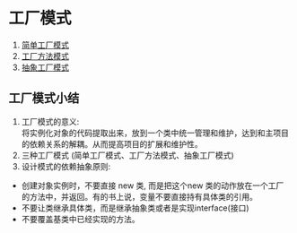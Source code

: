 # 工厂模式

1. [简单工厂模式](simplefactory/简单工厂模式.md)
2. [工厂方法模式](factorymethod/工厂方法模式.md)
3. [抽象工厂模式](abstractfactory/抽象工厂模式.md)

## 工厂模式小结
1) 工厂模式的意义: \
   将实例化对象的代码提取出来，放到一个类中统一管理和维护，达到和主项目的依赖关系的解耦。从而提高项目的扩展和维护性。
2) 三种工厂模式 (简单工厂模式、工厂方法模式、抽象工厂模式)
3) 设计模式的依赖抽象原则: 
* 创建对象实例时，不要直接 new 类, 而是把这个new 类的动作放在一个工厂的方法中，并返回。有的书上说，变量不要直接持有具体类的引用。
* 不要让类继承具体类，而是继承抽象类或者是实现interface(接口)
* 不要覆盖基类中已经实现的方法。